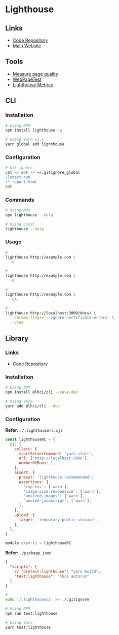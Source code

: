 # Lighthouse

## Links

- [Code Repository](https://github.com/GoogleChrome/lighthouse)
- [Main Website](https://developers.google.com/web/tools/lighthouse/)

## Tools

- [Measure page quality](https://web.dev/measure/)
- [WebPageTest](https://webpagetest.org/)
- [Lighthouse Metrics](https://lighthouse-metrics.com)

## CLI

### Installation

```sh
# Using NPM
npm install lighthouse -g

# Using Yarn v1.x
yarn global add lighthouse
```

### Configuration

```sh
# Git ignore
cat << EOF >> ~/.gitignore_global
/latest-run
/*.report.html
EOF
```

### Commands

```sh
# Using NPX
npx lighthouse --help

# Using Local
lighthouse --help
```

### Usage

```sh
#
lighthouse http://example.com \
  -G

#
lighthouse http://example.com \
  -A

#
lighthouse http://example.com \
  -GA

#
lighthouse http://localhost:3000/docs/ \
  --chrome-flags='--ignore-certificate-errors' \
  --view
```

## Library

### Links

- [Code Repository](https://github.com/GoogleChrome/lighthouse-ci)

### Installation

```sh
# Using NPM
npm install @lhci/cli --save-dev

# Using Yarn
yarn add @lhci/cli --dev
```

### Configuration

**Refer:** `./.lighthouserc.cjs`

```cjs
const lighthouseRC = {
  ci: {
    collect: {
      startServerCommand: 'yarn start',
      url: ['http://localhost:3000'],
      numberOfRuns: 1,
    },
    assert: {
      preset: 'lighthouse:recommended',
      assertions: {
        'csp-xss': ['warn'],
        'image-size-responsive': ['warn'],
        'unsized-images': ['warn'],
        'unused-javascript': ['warn'],
      },
    },
    upload: {
      target: 'temporary-public-storage',
    },
  },
}

module.exports = lighthouseRC
```

**Refer:** `./package.json`

```json
{
  "scripts": {
    // "pretest:lighthouse": "yarn build",
    "test:lighthouse": "lhci autorun"
  }
}
```

```sh
#
echo '/.lighthouseci' >> ./.gitignore

# Using NPM
npm run test:lighthouse

# Using Yarn
yarn test:lighthouse
```

<!--
lhci collect
lhci upload
lhci assert
lhci autorun
lhci healthcheck
lhci open
lhci wizard
lhci server
-->
